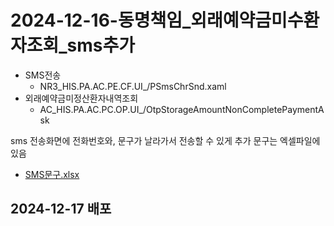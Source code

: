 
# 2024-12-16-동명책임_외래예약금미수환자조회_sms추가

- SMS전송
    - NR3_HIS.PA.AC.PE.CF.UI_/PSmsChrSnd.xaml
- 외래예약금미정산환자내역조회
    - AC_HIS.PA.AC.PC.OP.UI_/OtpStorageAmountNonCompletePaymentAsk

sms 전송화면에 전화번호와, 문구가 날라가서 전송할 수 있게 추가
문구는 엑셀파일에 있음

- [SMS문구.xlsx](\SMS문구.xlsx)

## 2024-12-17 배포